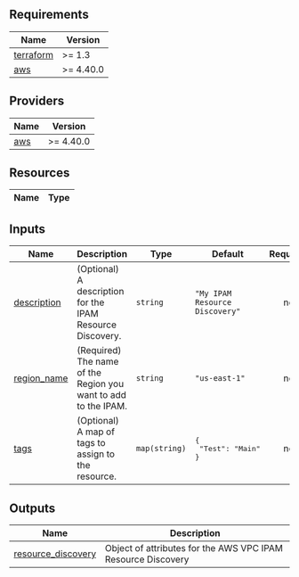 <!-- BEGIN TFDOCS -->
## Requirements

| Name | Version |
|------|---------|
| <a name="requirement_terraform"></a> [terraform](#requirement\_terraform) | >= 1.3 |
| <a name="requirement_aws"></a> [aws](#requirement\_aws) | >= 4.40.0 |

## Providers

| Name | Version |
|------|---------|
| <a name="provider_aws"></a> [aws](#provider\_aws) | >= 4.40.0 |

## Resources

| Name | Type |
|------|------|

## Inputs

| Name | Description | Type | Default | Required |
|------|-------------|------|---------|:--------:|
| <a name="input_description"></a> [description](#input\_description) | (Optional) A description for the IPAM Resource Discovery. | `string` | `"My IPAM Resource Discovery"` | no |
| <a name="input_region_name"></a> [region\_name](#input\_region\_name) | (Required) The name of the Region you want to add to the IPAM. | `string` | `"us-east-1"` | no |
| <a name="input_tags"></a> [tags](#input\_tags) | (Optional) A map of tags to assign to the resource. | `map(string)` | <pre>{<br>  "Test": "Main"<br>}</pre> | no |

## Outputs

| Name | Description |
|------|-------------|
| <a name="output_resource_discovery"></a> [resource\_discovery](#output\_resource\_discovery) | Object of attributes for the AWS VPC IPAM Resource Discovery |

<!-- END TFDOCS -->
